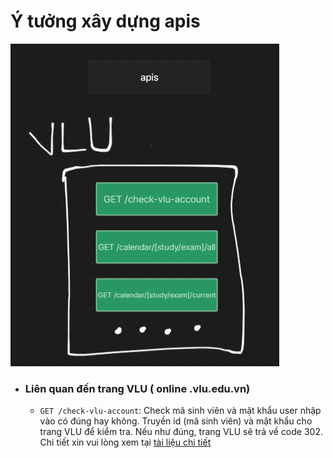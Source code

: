 # Ý tưởng xây dựng apis

![APIS idea image](/public/idea-images/apis.png)

- ### Liên quan đến trang VLU ( online .vlu.edu.vn)
  - `GET /check-vlu-account`: Check mã sinh viên và mật khẩu user nhập vào có đúng hay không. Truyền id (mã sinh viên) và mật khẩu cho trang VLU để kiểm tra. Nếu như đúng, trang VLU sẽ trả về code 302. Chi tiết xin vui lòng xem tại [tài liệu chi tiết](https://example.com/vlu-api-docs)
